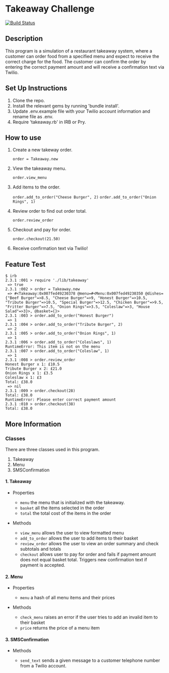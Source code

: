 # Takeaway Challenge
[![Build Status](https://travis-ci.org/lsewilson/takeaway-challenge.svg?branch=master)](https://travis-ci.org/lsewilson/takeaway-challenge)


## Description

This program is a simulation of a restaurant takeaway system, where a customer can order food from a specified menu and expect to receive the correct charge for the food.
The customer can confirm the order by entering the correct payment amount and will receive a confirmation text via Twilio.

## Set Up Instructions

1. Clone the repo.
2. Install the relevant gems by running 'bundle install'.
3. Update .env.example file with your Twilio account information and rename file as .env.
4. Require 'takeaway.rb' in IRB or Pry.

## How to use

1. Create a new takeway order.

    `order = Takeaway.new`

2. View the takeaway menu.

    `order.view_menu`

3. Add items to the order.

    `order.add_to_order("Cheese Burger", 2)`
    `order.add_to_order("Onion Rings", 1)`

4. Review order to find out order total.

    `order.review_order`

5. Checkout and pay for order.

    `order.checkout(21.50)`

6. Receive confirmation text via Twilio!

## Feature Test

```
$ irb
2.3.1 :001 > require './lib/takeaway'
 => true
2.3.1 :002 > order = Takeaway.new
 => #<Takeaway:0x007fed49230378 @menu=#<Menu:0x007fed49230350 @dishes={"Beef Burger"=>8.5, "Cheese Burger"=>9, "Honest Burger"=>10.5, "Tribute Burger"=>10.5, "Special Burger"=>12.5, "Chicken Burger"=>9.5, "Fritter Burger"=>7.5, "Onion Rings"=>3.5, "Coleslaw"=>3, "House Salad"=>3}>, @basket={}>
2.3.1 :003 > order.add_to_order("Honest Burger")
 => 1
2.3.1 :004 > order.add_to_order("Tribute Burger", 2)
 => 2
2.3.1 :005 > order.add_to_order("Onion Rings", 1)
 => 1
2.3.1 :006 > order.add_to_order("Coleslaws", 1)
RuntimeError: This item is not on the menu
2.3.1 :007 > order.add_to_order("Coleslaw", 1)
 => 1
2.3.1 :008 > order.review_order
Honest Burger x 1: £10.5
Tribute Burger x 2: £21.0
Onion Rings x 1: £3.5
Coleslaw x 1: £3
Total: £38.0
 => nil
2.3.1 :009 > order.checkout(28)
Total: £38.0
RuntimeError: Please enter correct payment amount
2.3.1 :010 > order.checkout(38)
Total: £38.0
```


## More Information

### Classes

There are three classes used in this program.

1. Takeaway
2. Menu
3. SMSConfirmation

#### 1. Takeaway

* Properties

  * `menu` the menu that is initialized with the takeaway.
  * `basket` all the items selected in the order
  * `total` the total cost of the items in the order

* Methods

  * `view_menu` allows the user to view formatted menu
  * `add_to_order` allows the user to add items to their basket
  * `review_order` allows the user to view an order summary and check subtotals and totals
  * `checkout` allows user to pay for order and fails if payment amount does not equal basket total. Triggers new confirmation text if payment is accepted.

#### 2. Menu

* Properties

  * `menu` a hash of all menu items and their prices

* Methods

  * `check_menu` raises an error if the user tries to add an invalid item to their basket
  * `price` returns the price of a menu item

#### 3. SMSConfirmation

* Methods

  * `send_text` sends a given message to a customer telephone number from a Twilio account.
